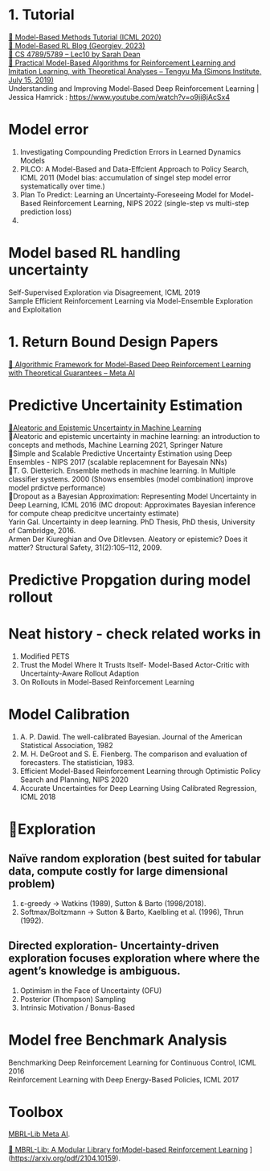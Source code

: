 
# 1. Tutorial

[📘 Model-Based Methods Tutorial (ICML 2020)](https://sites.google.com/view/mbrl-tutorial)  
[📘 Model-Based RL Blog (Georgiev, 2023)](https://www.imgeorgiev.com/2023-11-16-mbrl/)  
[📘 CS 4789/5789 – Lec10 by Sarah Dean](https://vod.video.cornell.edu/media/CS+4789A+Lecture+10/1_ymki7oc8)  
[📘 Practical Model-Based Algorithms for Reinforcement Learning and Imitation Learning, with Theoretical Analyses – Tengyu Ma (Simons Institute, July 15, 2019)](https://simons.berkeley.edu/talks/practical-model-based-algorithms-reinforcement-learning-imitation-learning-theoretical)    
Understanding and Improving Model-Based Deep Reinforcement Learning | Jessica Hamrick : https://www.youtube.com/watch?v=o9ji8jAcSx4    


# Model error 
1. Investigating Compounding Prediction Errors in Learned Dynamics Models    
2. PILCO: A Model-Based and Data-Effcient Approach to Policy Search, ICML 2011 (Model bias: accumulation of singel step model error systematically over time.)    
3. Plan To Predict: Learning an Uncertainty-Foreseeing Model for Model-Based Reinforcement Learning, NIPS 2022 (single-step vs multi-step prediction loss)
4. 


# Model based RL handling uncertainty

Self-Supervised Exploration via Disagreement, ICML 2019    
Sample Efficient Reinforcement Learning via Model-Ensemble Exploration and Exploitation    



# 1. Return Bound Design Papers

[📘 Algorithmic Framework for Model-Based Deep Reinforcement Learning with Theoretical Guarantees – Meta AI](https://ai.meta.com/research/publications/algorithmic-framework-for-model-based-deep-reinforcement-learning-with-theoretical-guarantees/) 

# Predictive Uncertainity Estimation
[📘Aleatoric and Epistemic Uncertainty in Machine Learning](https://www.gdsd.statistik.uni-muenchen.de/2021/gdsd_huellermeier.pdf)  
📘Aleatoric and epistemic uncertainty in machine learning: an introduction to concepts and methods, Machine Learning 2021, Springer Nature    
📘Simple and Scalable Predictive Uncertainty Estimation using Deep Ensembles - NIPS 2017 (scalable replacemnent for Bayesain NNs)    
📘T. G. Dietterich. Ensemble methods in machine learning. In Multiple classifier systems. 2000 (Shows ensembles (model combination) improve model prdictve performance)    
📘Dropout as a Bayesian Approximation: Representing Model Uncertainty in Deep Learning, ICML 2016 (MC dropout: Approximates Bayesian inference for compute cheap predicitve uncertainty estimate)       
Yarin Gal. Uncertainty in deep learning. PhD Thesis, PhD thesis, University of Cambridge, 2016.    
Armen Der Kiureghian and Ove Ditlevsen. Aleatory or epistemic? Does it matter? Structural Safety,  31(2):105–112, 2009.    
  

# Predictive Propgation during model rollout

# Neat history - check related works in 
1. Modified PETS
2. Trust the Model Where It Trusts Itself- Model-Based Actor-Critic with Uncertainty-Aware Rollout Adaption
3. On Rollouts in Model-Based Reinforcement Learning




# Model Calibration
1. A. P. Dawid. The well-calibrated Bayesian. Journal of the American Statistical Association, 1982
2. M. H. DeGroot and S. E. Fienberg. The comparison and evaluation of forecasters. The statistician, 1983.
3. Efficient Model-Based Reinforcement Learning through Optimistic Policy Search and Planning, NIPS 2020        
4. Accurate Uncertainties for Deep Learning Using Calibrated Regression, ICML 2018      


# 📘Exploration
## Naïve random exploration (best suited for tabular data, compute costly for large dimensional problem)
1. ε-greedy → Watkins (1989), Sutton & Barto (1998/2018).
2. Softmax/Boltzmann → Sutton & Barto, Kaelbling et al. (1996), Thrun (1992).
## Directed exploration- Uncertainty-driven exploration focuses exploration where where the agent’s knowledge is ambiguous.
1. Optimism in the Face of Uncertainty (OFU)
2. Posterior (Thompson) Sampling
3. Intrinsic Motivation / Bonus-Based


# Model free Benchmark Analysis
Benchmarking Deep Reinforcement Learning for Continuous Control, ICML 2016    
Reinforcement Learning with Deep Energy-Based Policies, ICML 2017    



# Toolbox
[ MBRL-Lib Meta AI](https://github.com/facebookresearch/mbrl-lib).

[📘 MBRL-Lib: A Modular Library forModel-based Reinforcement Learning]([https://ai.meta.com/research/publications/algorithmic-framework-for-model-based-deep-reinforcement-learning-with-theoretical-guarantees/) ](https://arxiv.org/pdf/2104.10159).






